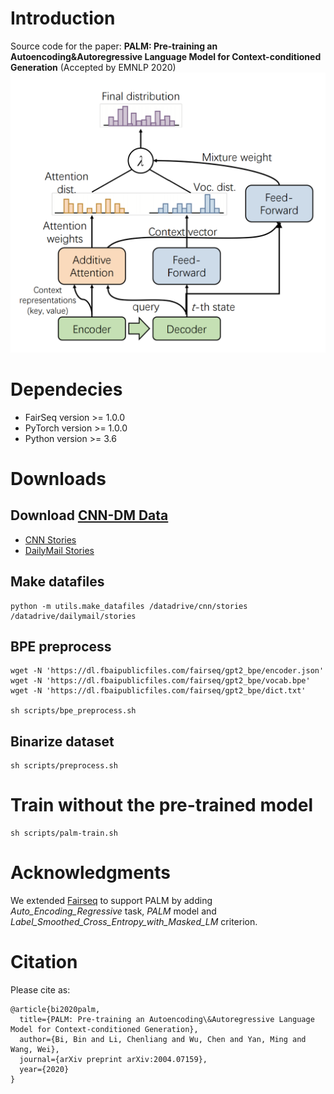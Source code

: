 # Introduction
Source code for the paper: **PALM: Pre-training an Autoencoding&Autoregressive Language Model for Context-conditioned Generation** (Accepted by EMNLP 2020)
![](./arch.png)

# Dependecies
- FairSeq version >= 1.0.0
- PyTorch version >= 1.0.0
- Python version >= 3.6

# Downloads
## Download [CNN-DM Data](https://github.com/abisee/cnn-dailymail)
- [CNN Stories](https://drive.google.com/uc?export=download&id=0BwmD_VLjROrfTHk4NFg2SndKcjQ)
- [DailyMail Stories](https://drive.google.com/uc?export=download&id=0BwmD_VLjROrfM1BxdkxVaTY2bWs)
<!--## Url lists
```
wget https://raw.githubusercontent.com/artmatsak/cnn-dailymail/master/url_lists/all_train.txt
wget https://raw.githubusercontent.com/artmatsak/cnn-dailymail/master/url_lists/all_test.txt
wget https://raw.githubusercontent.com/artmatsak/cnn-dailymail/master/url_lists/all_val.txt
```
-->
## Make datafiles
```
python -m utils.make_datafiles /datadrive/cnn/stories /datadrive/dailymail/stories
```
## BPE preprocess
```
wget -N 'https://dl.fbaipublicfiles.com/fairseq/gpt2_bpe/encoder.json'
wget -N 'https://dl.fbaipublicfiles.com/fairseq/gpt2_bpe/vocab.bpe'
wget -N 'https://dl.fbaipublicfiles.com/fairseq/gpt2_bpe/dict.txt'

sh scripts/bpe_preprocess.sh
```

## Binarize dataset
```
sh scripts/preprocess.sh
```

# Train without the pre-trained model
```
sh scripts/palm-train.sh
```
<!--# Evaluate on the CNN-DM test dataset-->
<!--# Get pre-trained models from scrach-->

# Acknowledgments
We extended [Fairseq](https://github.com/pytorch/fairseq) to support PALM by adding *Auto_Encoding_Regressive* task, *PALM* model and *Label_Smoothed_Cross_Entropy_with_Masked_LM* criterion.

# Citation
Please cite as:
```
@article{bi2020palm,
  title={PALM: Pre-training an Autoencoding\&Autoregressive Language Model for Context-conditioned Generation},
  author={Bi, Bin and Li, Chenliang and Wu, Chen and Yan, Ming and Wang, Wei},
  journal={arXiv preprint arXiv:2004.07159},
  year={2020}
}
```
